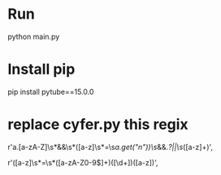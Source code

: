 # Run 
  python main.py

# Install pip 
  pip install pytube==15.0.0

# replace cyfer.py this regix
  r'a\.[a-zA-Z]\s*&&\s*\([a-z]\s*=\s*a\.get\("n"\)\)\s*&&.*?\|\|\s*([a-z]+)',
  
  r'\([a-z]\s*=\s*([a-zA-Z0-9$]+)(\[\d+\])\([a-z]\)',
